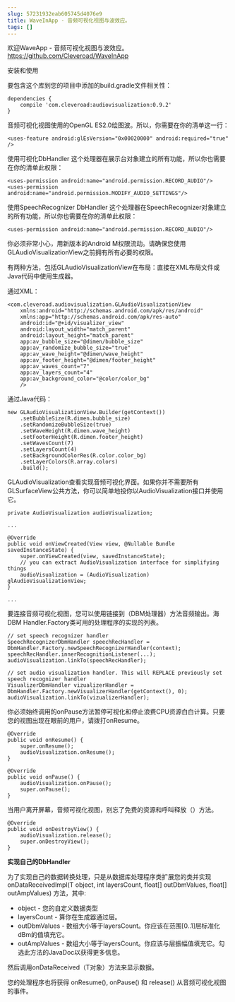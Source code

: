 ```yaml
---
slug: 57231932eab605745d4076e9
title: WaveInApp - 音频可视化视图与波效应。
tags: []
---
```


欢迎WaveApp - 音频可视化视图与波效应。
https://github.com/Cleveroad/WaveInApp

安装和使用

要包含这个库到您的项目中添加的build.gradle文件相关性：

    dependencies {
        compile 'com.cleveroad:audiovisualization:0.9.2'
    }
音频可视化视图使用的OpenGL ES2.0绘图波。所以，你需要在你的清单这一行：

    <uses-feature android:glEsVersion="0x00020000" android:required="true" />

使用可视化DbHandler
这个处理器在展示台对象建立的所有功能，所以你也需要在你的清单此权限：

    <uses-permission android:name="android.permission.RECORD_AUDIO"/>
    <uses-permission android:name="android.permission.MODIFY_AUDIO_SETTINGS"/>
	
使用SpeechRecognizer DbHandler
这个处理器在SpeechRecognizer对象建立的所有功能，所以你也需要在你的清单此权限：

    <uses-permission android:name="android.permission.RECORD_AUDIO"/>
	
你必须非常小心，用新版本的Android M权限流动。请确保您使用GLAudioVisualizationView之前拥有所有必要的权限。

有两种方法，包括GLAudioVisualizationView在布局：直接在XML布局文件或Java代码中使用生成器。

通过XML：

    <com.cleveroad.audiovisualization.GLAudioVisualizationView
        xmlns:android="http://schemas.android.com/apk/res/android"
        xmlns:app="http://schemas.android.com/apk/res-auto"
        android:id="@+id/visualizer_view"
        android:layout_width="match_parent"
        android:layout_height="match_parent"
        app:av_bubble_size="@dimen/bubble_size"
        app:av_randomize_bubble_size="true"
        app:av_wave_height="@dimen/wave_height"
        app:av_footer_height="@dimen/footer_height"
        app:av_waves_count="7"
        app:av_layers_count="4"
        app:av_background_color="@color/color_bg"
        />

通过Java代码：

    new GLAudioVisualizationView.Builder(getContext())
        .setBubbleSize(R.dimen.bubble_size)
        .setRandomizeBubbleSize(true)
        .setWaveHeight(R.dimen.wave_height)
        .setFooterHeight(R.dimen.footer_height)
        .setWavesCount(7)
        .setLayersCount(4)
        .setBackgroundColorRes(R.color.color_bg)
        .setLayerColors(R.array.colors)
        .build();
		
GLAudioVisualization查看实现音频可视化界面。如果你并不需要所有GLSurfaceView公共方法，你可以简单地投你以AudioVisualization接口并使用它。

    private AudioVisualization audioVisualization;

    ...

    @Override
    public void onViewCreated(View view, @Nullable Bundle savedInstanceState) {
        super.onViewCreated(view, savedInstanceState);
        // you can extract AudioVisualization interface for simplifying things
        audioVisualization = (AudioVisualization) glAudioVisualizationView;
    }

    ...
要连接音频可视化视图，您可以使用链接到（DBM处理器）方法音频输出。海DBM Handler.Factory类可用的处理程序的实现的列表。

    // set speech recognizer handler
    SpeechRecognizerDbmHandler speechRecHandler = DbmHandler.Factory.newSpeechRecognizerHandler(context);
    speechRecHandler.innerRecognitionListener(...);
    audioVisualization.linkTo(speechRecHandler);

    // set audio visualization handler. This will REPLACE previously set speech recognizer handler
    VisualizerDbmHandler vizualizerHandler = DbmHandler.Factory.newVisualizerHandler(getContext(), 0);
    audioVisualization.linkTo(vizualizerHandler);
	
你必须始终调用的onPause方法暂停可视化和停止浪费CPU资源白白计算。只要您的视图出现在眼前的用户，请拨打onResume。

    @Override
    public void onResume() {
        super.onResume();
        audioVisualization.onResume();
    }

    @Override
    public void onPause() {
        audioVisualization.onPause();
        super.onPause();
    }
	
当用户离开屏幕，音频可视化视图，别忘了免费的资源和呼叫释放（）方法。

    @Override
    public void onDestroyView() {
        audioVisualization.release();
        super.onDestroyView();
    }

**实现自己的DbHandler**

为了实现自己的数据转换处理，只是从数据库处理程序类扩展您的类并实现 onDataReceivedImpl(T object, int layersCount, float[] outDbmValues, float[] outAmpValues) 方法，其中:

* object - 您的自定义数据类型
* layersCount - 算你在生成器通过层。
* outDbmValues - 数组大小等于layersCount。你应该在范围[0..1]层标准化dBm的值填充它。
* outAmpValues - 数组大小等于layersCount。你应该与层振幅值填充它。勾选此方法的JavaDoc以获得更多信息。

然后调用onDataReceived（T对象）方法来显示数据。

您的处理程序也将获得 onResume(), onPause() 和 release() 从音频可视化视图的事件。
